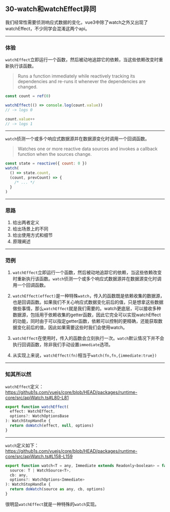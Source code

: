## 30-watch和watchEffect异同

我们经常性需要侦测响应式数据的变化，vue3中除了watch之外又出现了watchEffect，不少同学会混淆这两个api。

---

### 体验

`watchEffect`立即运行一个函数，然后被动地追踪它的依赖，当这些依赖改变时重新执行该函数。

> Runs a function immediately while reactively tracking its dependencies and re-runs it whenever the dependencies are changed.

```js
const count = ref(0)

watchEffect(() => console.log(count.value))
// -> logs 0

count.value++
// -> logs 1
```

---

`watch`侦测一个或多个响应式数据源并在数据源变化时调用一个回调函数。

> Watches one or more reactive data sources and invokes a callback function when the sources change.

```js
const state = reactive({ count: 0 })
watch(
  () => state.count,
  (count, prevCount) => {
    /* ... */
  }
)
```

---

### 思路

1. 给出两者定义
2. 给出场景上的不同
3. 给出使用方式和细节
4. 原理阐述

---

### 范例

1. `watchEffect`立即运行一个函数，然后被动地追踪它的依赖，当这些依赖改变时重新执行该函数。`watch`侦测一个或多个响应式数据源并在数据源变化时调用一个回调函数。

2. `watchEffect(effect)`是一种特殊`watch`，传入的函数既是依赖收集的数据源，也是回调函数。如果我们不关心响应式数据变化前后的值，只是想拿这些数据做些事情，那么`watchEffect`就是我们需要的。watch更底层，可以接收多种数据源，包括用于依赖收集的getter函数，因此它完全可以实现watchEffect的功能，同时由于可以指定getter函数，依赖可以控制的更精确，还能获取数据变化前后的值，因此如果需要这些时我们会使用watch。
3. `watchEffect`在使用时，传入的函数会立刻执行一次。`watch`默认情况下并不会执行回调函数，除非我们手动设置`immediate`选项。
4. 从实现上来说，`watchEffect(fn)`相当于`watch(fn,fn,{immediate:true})`

---

### 知其所以然

`watchEffect`定义：https://github1s.com/vuejs/core/blob/HEAD/packages/runtime-core/src/apiWatch.ts#L80-L81

```js
export function watchEffect(
  effect: WatchEffect,
  options?: WatchOptionsBase
): WatchStopHandle {
  return doWatch(effect, null, options)
}
```


---

`watch`定义如下：https://github1s.com/vuejs/core/blob/HEAD/packages/runtime-core/src/apiWatch.ts#L158-L159

```js
export function watch<T = any, Immediate extends Readonly<boolean> = false>(
  source: T | WatchSource<T>,
  cb: any,
  options?: WatchOptions<Immediate>
): WatchStopHandle {
  return doWatch(source as any, cb, options)
}
```

很明显`watchEffect`就是一种特殊的`watch`实现。